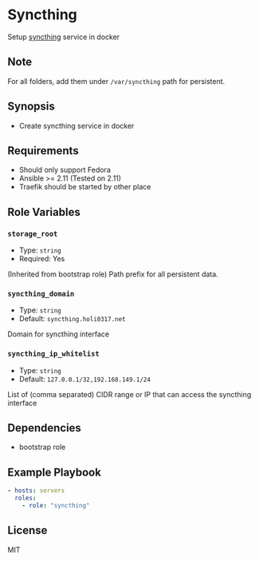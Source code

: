 # Syncthing

Setup [syncthing] service in docker

[syncthing]: https://syncthing.net/

## Note

For all folders, add them under `/var/syncthing` path for persistent.

## Synopsis

- Create syncthing service in docker

## Requirements

- Should only support Fedora
- Ansible >= 2.11 (Tested on 2.11)
- Traefik should be started by other place

## Role Variables

### `storage_root`

- Type: `string`
- Required: Yes

(Inherited from bootstrap role) Path prefix for all persistent data.

### `syncthing_domain`

- Type: `string`
- Default: `syncthing.holi0317.net`

Domain for syncthing interface

### `syncthing_ip_whitelist`

- Type: `string`
- Default: `127.0.0.1/32,192.168.149.1/24`

List of (comma separated) CIDR range or IP that can access the syncthing interface

## Dependencies

- bootstrap role

## Example Playbook

```yaml
- hosts: servers
  roles:
    - role: "syncthing"
```

## License

MIT
